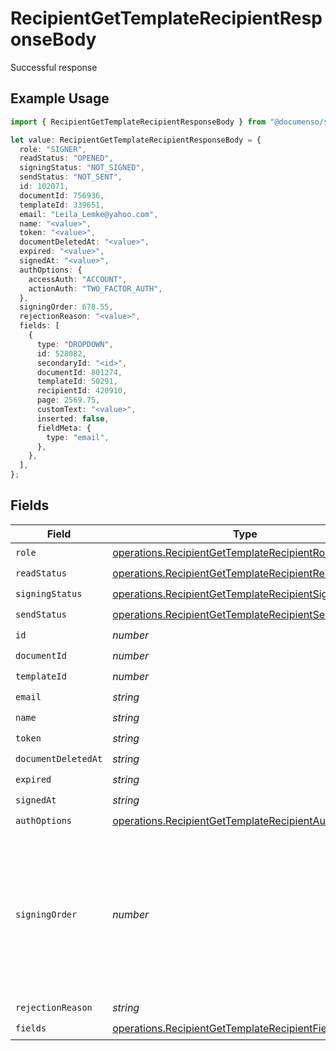 # RecipientGetTemplateRecipientResponseBody

Successful response

## Example Usage

```typescript
import { RecipientGetTemplateRecipientResponseBody } from "@documenso/sdk-typescript/models/operations";

let value: RecipientGetTemplateRecipientResponseBody = {
  role: "SIGNER",
  readStatus: "OPENED",
  signingStatus: "NOT_SIGNED",
  sendStatus: "NOT_SENT",
  id: 102071,
  documentId: 756936,
  templateId: 339651,
  email: "Leila_Lemke@yahoo.com",
  name: "<value>",
  token: "<value>",
  documentDeletedAt: "<value>",
  expired: "<value>",
  signedAt: "<value>",
  authOptions: {
    accessAuth: "ACCOUNT",
    actionAuth: "TWO_FACTOR_AUTH",
  },
  signingOrder: 678.55,
  rejectionReason: "<value>",
  fields: [
    {
      type: "DROPDOWN",
      id: 528082,
      secondaryId: "<id>",
      documentId: 801274,
      templateId: 50291,
      recipientId: 420910,
      page: 2569.75,
      customText: "<value>",
      inserted: false,
      fieldMeta: {
        type: "email",
      },
    },
  ],
};
```

## Fields

| Field                                                                                                                          | Type                                                                                                                           | Required                                                                                                                       | Description                                                                                                                    |
| ------------------------------------------------------------------------------------------------------------------------------ | ------------------------------------------------------------------------------------------------------------------------------ | ------------------------------------------------------------------------------------------------------------------------------ | ------------------------------------------------------------------------------------------------------------------------------ |
| `role`                                                                                                                         | [operations.RecipientGetTemplateRecipientRole](../../models/operations/recipientgettemplaterecipientrole.md)                   | :heavy_check_mark:                                                                                                             | N/A                                                                                                                            |
| `readStatus`                                                                                                                   | [operations.RecipientGetTemplateRecipientReadStatus](../../models/operations/recipientgettemplaterecipientreadstatus.md)       | :heavy_check_mark:                                                                                                             | N/A                                                                                                                            |
| `signingStatus`                                                                                                                | [operations.RecipientGetTemplateRecipientSigningStatus](../../models/operations/recipientgettemplaterecipientsigningstatus.md) | :heavy_check_mark:                                                                                                             | N/A                                                                                                                            |
| `sendStatus`                                                                                                                   | [operations.RecipientGetTemplateRecipientSendStatus](../../models/operations/recipientgettemplaterecipientsendstatus.md)       | :heavy_check_mark:                                                                                                             | N/A                                                                                                                            |
| `id`                                                                                                                           | *number*                                                                                                                       | :heavy_check_mark:                                                                                                             | N/A                                                                                                                            |
| `documentId`                                                                                                                   | *number*                                                                                                                       | :heavy_check_mark:                                                                                                             | N/A                                                                                                                            |
| `templateId`                                                                                                                   | *number*                                                                                                                       | :heavy_check_mark:                                                                                                             | N/A                                                                                                                            |
| `email`                                                                                                                        | *string*                                                                                                                       | :heavy_check_mark:                                                                                                             | N/A                                                                                                                            |
| `name`                                                                                                                         | *string*                                                                                                                       | :heavy_check_mark:                                                                                                             | N/A                                                                                                                            |
| `token`                                                                                                                        | *string*                                                                                                                       | :heavy_check_mark:                                                                                                             | N/A                                                                                                                            |
| `documentDeletedAt`                                                                                                            | *string*                                                                                                                       | :heavy_check_mark:                                                                                                             | N/A                                                                                                                            |
| `expired`                                                                                                                      | *string*                                                                                                                       | :heavy_check_mark:                                                                                                             | N/A                                                                                                                            |
| `signedAt`                                                                                                                     | *string*                                                                                                                       | :heavy_check_mark:                                                                                                             | N/A                                                                                                                            |
| `authOptions`                                                                                                                  | [operations.RecipientGetTemplateRecipientAuthOptions](../../models/operations/recipientgettemplaterecipientauthoptions.md)     | :heavy_check_mark:                                                                                                             | N/A                                                                                                                            |
| `signingOrder`                                                                                                                 | *number*                                                                                                                       | :heavy_check_mark:                                                                                                             | The order in which the recipient should sign the document. Only works if the document is set to sequential signing.            |
| `rejectionReason`                                                                                                              | *string*                                                                                                                       | :heavy_check_mark:                                                                                                             | N/A                                                                                                                            |
| `fields`                                                                                                                       | [operations.RecipientGetTemplateRecipientFields](../../models/operations/recipientgettemplaterecipientfields.md)[]             | :heavy_check_mark:                                                                                                             | N/A                                                                                                                            |